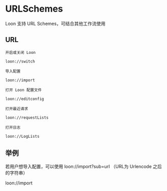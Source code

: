 # URLSchemes

Loon 支持 URL Schemes，可结合其他工作流使用

## URL

```
开启或关闭 Loon

loon://switch

导入配置

loon://import

打开 Loon 配置文件

loon://editconfig

打开最近请求

loon://requestLists

打开日志

loon://LogLists
```

## 举例

若用户想导入配置，可以使用 loon://import?sub=url （URL为 Urlencode 之后的字符串）

loon://import